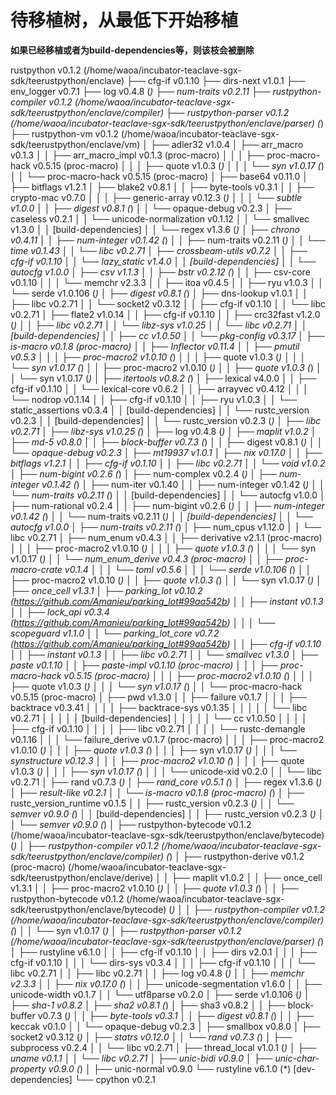 # 待移植树，从最低下开始移植


**如果已经移植或者为build-dependencies等，则该枝会被删除**

rustpython v0.1.2 (/home/waoa/incubator-teaclave-sgx-sdk/teerustpython/enclave)
├── cfg-if v0.1.10
├── dirs-next v1.0.1
├── env_logger v0.7.1
├── log v0.4.8 (*)
├── num-traits v0.2.11
├── rustpython-compiler v0.1.2 (/home/waoa/incubator-teaclave-sgx-sdk/teerustpython/enclave/compiler)
├── rustpython-parser v0.1.2 (/home/waoa/incubator-teaclave-sgx-sdk/teerustpython/enclave/parser) (*)
├── rustpython-vm v0.1.2 (/home/waoa/incubator-teaclave-sgx-sdk/teerustpython/enclave/vm)
│   ├── adler32 v1.0.4
│   ├── arr_macro v0.1.3
│   │   ├── arr_macro_impl v0.1.3 (proc-macro)
│   │   │   ├── proc-macro-hack v0.5.15 (proc-macro)
│   │   │   ├── quote v1.0.3 (*)
│   │   │   └── syn v1.0.17 (*)
│   │   └── proc-macro-hack v0.5.15 (proc-macro)
│   ├── base64 v0.11.0
│   ├── bitflags v1.2.1
│   ├── blake2 v0.8.1
│   │   ├── byte-tools v0.3.1
│   │   ├── crypto-mac v0.7.0
│   │   │   ├── generic-array v0.12.3 (*)
│   │   │   └── subtle v1.0.0
│   │   ├── digest v0.8.1 (*)
│   │   └── opaque-debug v0.2.3
│   ├── caseless v0.2.1
│   │   └── unicode-normalization v0.1.12
│   │       └── smallvec v1.3.0
│   │   [build-dependencies]
│   │   └── regex v1.3.6 (*)
│   ├── chrono v0.4.11
│   │   ├── num-integer v0.1.42 (*)
│   │   ├── num-traits v0.2.11 (*)
│   │   └── time v0.1.43
│   │       └── libc v0.2.71
│   ├── crossbeam-utils v0.7.2
│   │   ├── cfg-if v0.1.10
│   │   └── lazy_static v1.4.0
│   │   [build-dependencies]
│   │   └── autocfg v1.0.0
│   ├── csv v1.1.3
│   │   ├── bstr v0.2.12 (*)
│   │   ├── csv-core v0.1.10
│   │   │   └── memchr v2.3.3
│   │   ├── itoa v0.4.5
│   │   ├── ryu v1.0.3
│   │   └── serde v1.0.106 (*)
│   ├── digest v0.8.1 (*)
│   ├── dns-lookup v1.0.1
│   │   ├── libc v0.2.71
│   │   └── socket2 v0.3.12
│   │       ├── cfg-if v0.1.10
│   │       └── libc v0.2.71
│   ├── flate2 v1.0.14
│   │   ├── cfg-if v0.1.10
│   │   ├── crc32fast v1.2.0 (*)
│   │   ├── libc v0.2.71
│   │   └── libz-sys v1.0.25
│   │       └── libc v0.2.71
│   │       [build-dependencies]
│   │       ├── cc v1.0.50
│   │       └── pkg-config v0.3.17
│   ├── is-macro v0.1.8 (proc-macro)
│   │   ├── Inflector v0.11.4
│   │   ├── pmutil v0.5.3
│   │   │   ├── proc-macro2 v1.0.10 (*)
│   │   │   ├── quote v1.0.3 (*)
│   │   │   └── syn v1.0.17 (*)
│   │   ├── proc-macro2 v1.0.10 (*)
│   │   ├── quote v1.0.3 (*)
│   │   └── syn v1.0.17 (*)
│   ├── itertools v0.8.2 (*)
│   ├── lexical v4.0.0
│   │   ├── cfg-if v0.1.10
│   │   └── lexical-core v0.6.2
│   │       ├── arrayvec v0.4.12
│   │       │   └── nodrop v0.1.14
│   │       ├── cfg-if v0.1.10
│   │       ├── ryu v1.0.3
│   │       └── static_assertions v0.3.4
│   │       [build-dependencies]
│   │       └── rustc_version v0.2.3
│   │   [build-dependencies]
│   │   └── rustc_version v0.2.3 (*)
│   ├── libc v0.2.71
│   ├── libz-sys v1.0.25 (*)
│   ├── log v0.4.8 (*)
│   ├── maplit v1.0.2
│   ├── md-5 v0.8.0
│   │   ├── block-buffer v0.7.3 (*)
│   │   ├── digest v0.8.1 (*)
│   │   └── opaque-debug v0.2.3
│   ├── mt19937 v1.0.1
│   ├── nix v0.17.0
│   │   ├── bitflags v1.2.1
│   │   ├── cfg-if v0.1.10
│   │   ├── libc v0.2.71
│   │   └── void v1.0.2
│   ├── num-bigint v0.2.6 (*)
│   ├── num-complex v0.2.4 (*)
│   ├── num-integer v0.1.42 (*)
│   ├── num-iter v0.1.40
│   │   ├── num-integer v0.1.42 (*)
│   │   └── num-traits v0.2.11 (*)
│   │   [build-dependencies]
│   │   └── autocfg v1.0.0
│   ├── num-rational v0.2.4
│   │   ├── num-bigint v0.2.6 (*)
│   │   ├── num-integer v0.1.42 (*)
│   │   └── num-traits v0.2.11 (*)
│   │   [build-dependencies]
│   │   └── autocfg v1.0.0
│   ├── num-traits v0.2.11 (*)
│   ├── num_cpus v1.12.0
│   │   └── libc v0.2.71
│   ├── num_enum v0.4.3
│   │   ├── derivative v2.1.1 (proc-macro)
│   │   │   ├── proc-macro2 v1.0.10 (*)
│   │   │   ├── quote v1.0.3 (*)
│   │   │   └── syn v1.0.17 (*)
│   │   └── num_enum_derive v0.4.3 (proc-macro)
│   │       ├── proc-macro-crate v0.1.4
│   │       │   └── toml v0.5.6
│   │       │       └── serde v1.0.106 (*)
│   │       ├── proc-macro2 v1.0.10 (*)
│   │       ├── quote v1.0.3 (*)
│   │       └── syn v1.0.17 (*)
│   ├── once_cell v1.3.1
│   ├── parking_lot v0.10.2 (https://github.com/Amanieu/parking_lot#99aa542b)
│   │   ├── instant v0.1.3
│   │   ├── lock_api v0.3.4 (https://github.com/Amanieu/parking_lot#99aa542b)
│   │   │   └── scopeguard v1.1.0
│   │   └── parking_lot_core v0.7.2 (https://github.com/Amanieu/parking_lot#99aa542b)
│   │       ├── cfg-if v0.1.10
│   │       ├── instant v0.1.3
│   │       ├── libc v0.2.71
│   │       └── smallvec v1.3.0
│   ├── paste v0.1.10
│   │   ├── paste-impl v0.1.10 (proc-macro)
│   │   │   ├── proc-macro-hack v0.5.15 (proc-macro)
│   │   │   ├── proc-macro2 v1.0.10 (*)
│   │   │   ├── quote v1.0.3 (*)
│   │   │   └── syn v1.0.17 (*)
│   │   └── proc-macro-hack v0.5.15 (proc-macro)
│   ├── pwd v1.3.0
│   │   ├── failure v0.1.7
│   │   │   ├── backtrace v0.3.41
│   │   │   │   ├── backtrace-sys v0.1.35
│   │   │   │   │   └── libc v0.2.71
│   │   │   │   │   [build-dependencies]
│   │   │   │   │   └── cc v1.0.50
│   │   │   │   ├── cfg-if v0.1.10
│   │   │   │   ├── libc v0.2.71
│   │   │   │   └── rustc-demangle v0.1.16
│   │   │   └── failure_derive v0.1.7 (proc-macro)
│   │   │       ├── proc-macro2 v1.0.10 (*)
│   │   │       ├── quote v1.0.3 (*)
│   │   │       ├── syn v1.0.17 (*)
│   │   │       └── synstructure v0.12.3
│   │   │           ├── proc-macro2 v1.0.10 (*)
│   │   │           ├── quote v1.0.3 (*)
│   │   │           ├── syn v1.0.17 (*)
│   │   │           └── unicode-xid v0.2.0
│   │   └── libc v0.2.71
│   ├── rand v0.7.3 (*)
│   ├── rand_core v0.5.1 (*)
│   ├── regex v1.3.6 (*)
│   ├── result-like v0.2.1
│   │   └── is-macro v0.1.8 (proc-macro) (*)
│   ├── rustc_version_runtime v0.1.5
│   │   ├── rustc_version v0.2.3 (*)
│   │   └── semver v0.9.0 (*)
│   │   [build-dependencies]
│   │   ├── rustc_version v0.2.3 (*)
│   │   └── semver v0.9.0 (*)
│   ├── rustpython-bytecode v0.1.2 (/home/waoa/incubator-teaclave-sgx-sdk/teerustpython/enclave/bytecode) (*)
│   ├── rustpython-compiler v0.1.2 (/home/waoa/incubator-teaclave-sgx-sdk/teerustpython/enclave/compiler) (*)
│   ├── rustpython-derive v0.1.2 (proc-macro) (/home/waoa/incubator-teaclave-sgx-sdk/teerustpython/enclave/derive)
│   │   ├── maplit v1.0.2
│   │   ├── once_cell v1.3.1
│   │   ├── proc-macro2 v1.0.10 (*)
│   │   ├── quote v1.0.3 (*)
│   │   ├── rustpython-bytecode v0.1.2 (/home/waoa/incubator-teaclave-sgx-sdk/teerustpython/enclave/bytecode) (*)
│   │   ├── rustpython-compiler v0.1.2 (/home/waoa/incubator-teaclave-sgx-sdk/teerustpython/enclave/compiler) (*)
│   │   └── syn v1.0.17 (*)
│   ├── rustpython-parser v0.1.2 (/home/waoa/incubator-teaclave-sgx-sdk/teerustpython/enclave/parser) (*)
│   ├── rustyline v6.1.0
│   │   ├── cfg-if v0.1.10
│   │   ├── dirs v2.0.1
│   │   │   ├── cfg-if v0.1.10
│   │   │   └── dirs-sys v0.3.4
│   │   │       ├── cfg-if v0.1.10
│   │   │       └── libc v0.2.71
│   │   ├── libc v0.2.71
│   │   ├── log v0.4.8 (*)
│   │   ├── memchr v2.3.3
│   │   ├── nix v0.17.0 (*)
│   │   ├── unicode-segmentation v1.6.0
│   │   ├── unicode-width v0.1.7
│   │   └── utf8parse v0.2.0
│   ├── serde v1.0.106 (*)
│   ├── sha-1 v0.8.2
│   ├── sha2 v0.8.1 (*)
│   ├── sha3 v0.8.2
│   │   ├── block-buffer v0.7.3 (*)
│   │   ├── byte-tools v0.3.1
│   │   ├── digest v0.8.1 (*)
│   │   ├── keccak v0.1.0
│   │   └── opaque-debug v0.2.3
│   ├── smallbox v0.8.0
│   ├── socket2 v0.3.12 (*)
│   ├── statrs v0.12.0
│   │   └── rand v0.7.3 (*)
│   ├── subprocess v0.2.4
│   │   └── libc v0.2.71
│   ├── thread_local v1.0.1 (*)
│   ├── uname v0.1.1
│   │   └── libc v0.2.71
│   ├── unic-bidi v0.9.0
│   ├── unic-char-property v0.9.0 (*)
│   ├── unic-normal v0.9.0
└── rustyline v6.1.0 (*)
[dev-dependencies]
└── cpython v0.2.1
